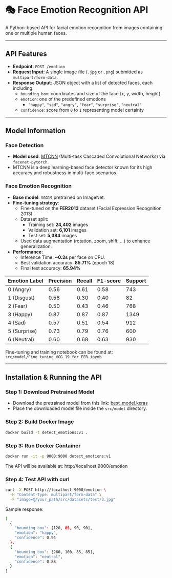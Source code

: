   # 🎭 Face Emotion Recognition API

A Python-based API for facial emotion recognition from images containing one or multiple human faces.

---

## API Features

- **Endpoint**: `POST /emotion`
- **Request Input**: A single image file (`.jpg` or `.png`) submitted as `multipart/form-data`.
- **Response Output**: JSON object with a list of detected faces, each including:
  - `bounding_box`: coordinates and size of the face (x, y, width, height)
  - `emotion`: one of the predefined emotions
    - `"happy"`, `"sad"`, `"angry"`, `"fear"`, `"surprise"`, `"neutral"`
  - `confidence`: score from `0` to `1` representing model certainty

---

## Model Information

### Face Detection
- **Model used**: [MTCNN](https://github.com/timesler/facenet-pytorch) (Multi-task Cascaded Convolutional Networks) via `facenet-pytorch`.
- MTCNN is a deep learning-based face detector known for its high accuracy and robustness in multi-face scenarios.

### Face Emotion Recognition
- **Base model**: `VGG19` pretrained on ImageNet.
- **Fine-tuning strategy**:
  - Fine-tuned on the **FER2013** dataset (Facial Expression Recognition 2013).
  - Dataset split:
    - Training set: **24,402** images
    - Validation set: **6,101** images
    - Test set: **5,384** images
  - Used data augmentation (rotation, zoom, shift, ...) to enhance generalization.
- **Performance**:
  - Inference Time: **~0.2s** per face on CPU.
  - Best validation accuracy: **85.71%** (epoch 18)
  - Final test accuracy: **65.94%**

| Emotion Label | Precision | Recall | F1-score | Support |
|---------------|-----------|--------|----------|---------|
| 0 (Angry)     | 0.56      | 0.61   | 0.58     | 743     |
| 1 (Disgust)   | 0.58      | 0.30   | 0.40     | 82      |
| 2 (Fear)      | 0.50      | 0.43   | 0.46     | 768     |
| 3 (Happy)     | 0.87      | 0.87   | 0.87     | 1349    |
| 4 (Sad)       | 0.57      | 0.51   | 0.54     | 912     |
| 5 (Surprise)  | 0.73      | 0.79   | 0.76     | 600     |
| 6 (Neutral)   | 0.60      | 0.68   | 0.63     | 930     |

Fine-tuning and training notebook can be found at: `src/model/Fine_tuning_VGG_19_for_FER.ipynb`

---

## Installation & Running the API

### Step 1: Download Pretrained Model

- Download the pretrained model from this link: [best_model.keras](https://drive.google.com/file/d/1r70CDOi8aIQCAI9DmS-YlgDEBdFR4Iua/view?usp=drive_link)
- Place the downloaded model file inside the `src/model` directory.

### Step 2: Build Docker Image

```bash
docker build -t detect_emotions:v1 .
```

### Step 3: Run Docker Container
```bash
docker run -it -p 9000:9000 detect_emotions:v1
```
The API will be available at: http://localhost:9000/emotion

### Step 4: Test API with curl
```bash
curl -X POST http://localhost:9000/emotion \
  -H "Content-Type: multipart/form-data" \
  -F "image=@/your_path/src/datasets/test/3.jpg"
```
Sample response:
```bash
[
  {
    "bounding_box": [120, 85, 90, 90],
    "emotion": "happy",
    "confidence": 0.94
  },
  {
    "bounding_box": [260, 100, 85, 85],
    "emotion": "neutral",
    "confidence": 0.88
  }
]
```
